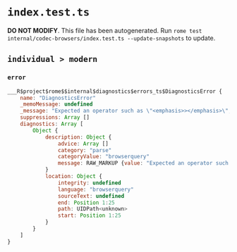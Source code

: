 # `index.test.ts`

**DO NOT MODIFY**. This file has been autogenerated. Run `rome test internal/codec-browsers/index.test.ts --update-snapshots` to update.

## `individual > modern`

### `error`

```javascript
___R$project$rome$$internal$diagnostics$errors_ts$DiagnosticsError {
	name: "DiagnosticsError"
	_memoMessage: undefined
	_message: "Expected an operator such as \"<emphasis>></emphasis>\", \"<emphasis>\\<</emphasis>\", \"<emphasis>>=</emphasis>\", \"<emphasis>\\<=</emphasis>\" or a version"
	suppressions: Array []
	diagnostics: Array [
		Object {
			description: Object {
				advice: Array []
				category: "parse"
				categoryValue: "browserquery"
				message: RAW_MARKUP {value: "Expected an operator such as \"<emphasis>></emphasis>\", \"<emphasis>\\<</emphasis>\", \"<emphasis>>=</emphasis>\", \"<emphasis>\\<=</emphasis>\" or a version"}
			}
			location: Object {
				integrity: undefined
				language: "browserquery"
				sourceText: undefined
				end: Position 1:25
				path: UIDPath<unknown>
				start: Position 1:25
			}
		}
	]
}
```
